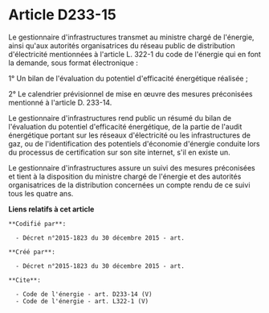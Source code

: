 # Article D233-15

Le gestionnaire d'infrastructures transmet au ministre chargé de l'énergie, ainsi qu'aux autorités organisatrices du réseau
public de distribution d'électricité mentionnées à l'article L. 322-1 du code de l'énergie qui en font la demande, sous
format électronique : 

1° Un bilan de l'évaluation du potentiel d'efficacité énergétique réalisée ; 

2° Le calendrier prévisionnel de mise en œuvre des mesures préconisées mentionné à l'article D. 233-14. 

Le gestionnaire d'infrastructures rend public un résumé du bilan de l'évaluation du potentiel d'efficacité énergétique, de la
partie de l'audit énergétique portant sur les réseaux d'électricité ou les infrastructures de gaz, ou de l'identification des
potentiels d'économie d'énergie conduite lors du processus de certification sur son site internet, s'il en existe un. 

Le gestionnaire d'infrastructures assure un suivi des mesures préconisées et tient à la disposition du ministre chargé de
l'énergie et des autorités organisatrices de la distribution concernées un compte rendu de ce suivi tous les quatre ans.

**Liens relatifs à cet article**

	**Codifié par**:

	  - Décret n°2015-1823 du 30 décembre 2015 - art.

	**Créé par**:

	  - Décret n°2015-1823 du 30 décembre 2015 - art.

	**Cite**:

	  - Code de l'énergie - art. D233-14 (V)
	  - Code de l'énergie - art. L322-1 (V)
